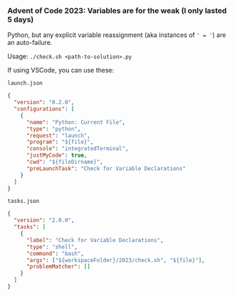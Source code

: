 ### Advent of Code 2023: Variables are for the weak (I only lasted 5 days)

Python, but any explicit variable reassignment (aka instances of `' = '`) are an auto-failure.

Usage: `./check.sh <path-to-solution>.py`

If using VSCode, you can use these:

`launch.json`

```json
{
  "version": "0.2.0",
  "configurations": [
    {
      "name": "Python: Current File",
      "type": "python",
      "request": "launch",
      "program": "${file}",
      "console": "integratedTerminal",
      "justMyCode": true,
      "cwd": "${fileDirname}",
      "preLaunchTask": "Check for Variable Declarations"
    }
  ]
}
```

`tasks.json`

```json
{
  "version": "2.0.0",
  "tasks": [
    {
      "label": "Check for Variable Declarations",
      "type": "shell",
      "command": "bash",
      "args": ["${workspaceFolder}/2023/check.sh", "${file}"],
      "problemMatcher": []
    }
  ]
}
```
